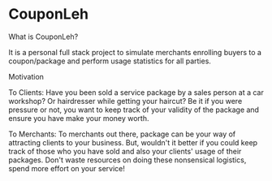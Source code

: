 # CouponLeh


What is CouponLeh?

It is a personal full stack project to simulate merchants enrolling buyers to a coupon/package and perform usage statistics for all parties.

Motivation

To Clients:
Have you been sold a service package by a sales person at a car workshop? Or hairdresser while getting your haircut?
Be it if you were pressure or not, you want to keep track of your validity of the package and ensure you have make your money worth.

To Merchants:
To merchants out there, package can be your way of attracting clients to your business. But, wouldn't it better if you could keep track of those who you have sold and also your clients' usage of their packages. Don't waste resources on doing these nonsensical logistics, spend more effort on your service!
